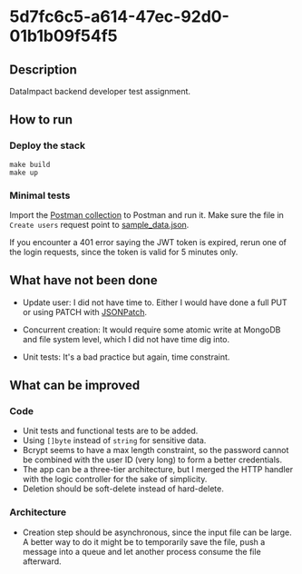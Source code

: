 # 5d7fc6c5-a614-47ec-92d0-01b1b09f54f5

## Description

DataImpact backend developer test assignment.

## How to run

### Deploy the stack

```shell
make build
make up
```

### Minimal tests

Import the [Postman collection](postman/minimal_test_collection.json) to Postman and run it. Make sure the file in 
`Create users` request point to [sample_data.json](postman/sample_data.json).

If you encounter a 401 error saying the JWT token is expired, rerun one of the login requests, since the token is valid 
for 5 minutes only.

## What have not been done

* Update user: I did not have time to. Either I would have done a full PUT or using PATCH with 
  [JSONPatch](https://datatracker.ietf.org/doc/html/rfc6902).
  
* Concurrent creation: It would require some atomic write at MongoDB and file system level, which I did not have time 
  dig into.
  
* Unit tests: It's a bad practice but again, time constraint. 
  
## What can be improved

### Code

* Unit tests and functional tests are to be added.
* Using `[]byte` instead of `string` for sensitive data.
* Bcrypt seems to have a max length constraint, so the password cannot be combined with the user ID (very long) to form 
  a better credentials.
* The app can be a three-tier architecture, but I merged the HTTP handler with the logic controller for the sake of 
  simplicity.
* Deletion should be soft-delete instead of hard-delete.
  
### Architecture

* Creation step should be asynchronous, since the input file can be large. A better way to do it might be to 
  temporarily save the file, push a message into a queue and let another process consume the file afterward.